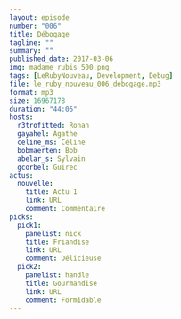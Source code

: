 ```yaml
---
layout: episode
number: "006"
title: Débogage
tagline: ""
summary: ""
published_date: 2017-03-06
img: madame_rubis_500.png
tags: [LeRubyNouveau, Development, Debug]
file: le_ruby_nouveau_006_debogage.mp3
format: mp3
size: 16967178
duration: "44:05"
hosts:
  r3trofitted: Ronan
  gayahel: Agathe
  celine_ms: Céline
  bobmaerten: Bob
  abelar_s: Sylvain
  gcorbel: Guirec
actus:
  nouvelle:
    title: Actu 1
    link: URL
    comment: Commentaire
picks:
  pick1:
    panelist: nick
    title: Friandise
    link: URL
    comment: Délicieuse
  pick2:
    panelist: handle
    title: Gourmandise
    link: URL
    comment: Formidable
---
```

